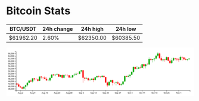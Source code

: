 # Bitcoin Stats

BTC/USDT|24h change|24h high|24h low|
|---|---|---|---|
|$61962.20|2.60%|$62350.00|$60385.50|

<img src="./chart.svg">
